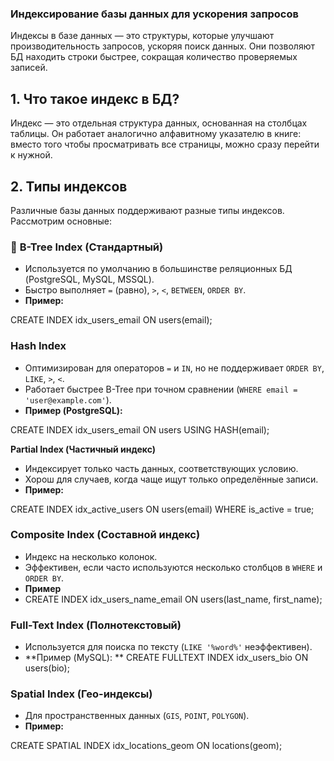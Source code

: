 ### Индексирование базы данных для ускорения запросов

Индексы в базе данных — это структуры, которые улучшают производительность запросов, ускоряя поиск данных. Они позволяют БД находить строки быстрее, сокращая количество проверяемых записей.

## 1. **Что такое индекс в БД?**

Индекс — это отдельная структура данных, основанная на столбцах таблицы. Он работает аналогично алфавитному указателю в книге: вместо того чтобы просматривать все страницы, можно сразу перейти к нужной.

## 2. **Типы индексов**

Различные базы данных поддерживают разные типы индексов. Рассмотрим основные:

### 🔹 **B-Tree Index (Стандартный)**

* Используется по умолчанию в большинстве реляционных БД (PostgreSQL, MySQL, MSSQL).
* Быстро выполняет `=` (равно), `>`, `<`, `BETWEEN`, `ORDER BY`.
* **Пример:**

CREATE INDEX idx_users_email ON users(email);

### **Hash Index**

* Оптимизирован для операторов `=` и `IN`, но не поддерживает `ORDER BY`, `LIKE`, `>`, `<`.
* Работает быстрее B-Tree при точном сравнении (`WHERE email = 'user@example.com'`).
* **Пример (PostgreSQL):**

CREATE INDEX idx_users_email ON users USING HASH(email);


**Partial Index (Частичный индекс)**

* Индексирует только часть данных, соответствующих условию.
* Хорош для случаев, когда чаще ищут только определённые записи.
* **Пример:**

CREATE INDEX idx_active_users ON users(email) WHERE is_active = true;


### **Composite Index (Составной индекс)**

* Индекс на несколько колонок.
* Эффективен, если часто используются несколько столбцов в `WHERE` и `ORDER BY`.
* **Пример**
* CREATE INDEX idx_users_name_email ON users(last_name, first_name);


### **Full-Text Index (Полнотекстовый)**

* Используется для поиска по тексту (`LIKE '%word%'` неэффективен).
* **Пример (MySQL): ** CREATE FULLTEXT INDEX idx_users_bio ON users(bio);


### **Spatial Index (Гео-индексы)**

* Для пространственных данных (`GIS`, `POINT`, `POLYGON`).
* **Пример:**

CREATE SPATIAL INDEX idx_locations_geom ON locations(geom);
